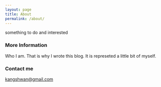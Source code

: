 ```yaml
---
layout: page
title: About
permalink: /about/
---
```


something to do and interested

### More Information

Who I am.
That is why I wrote this blog.
It is represeted a little bit of myself.

### Contact me

[kangshwan@gmail.com](mailto:email@domain.com)
